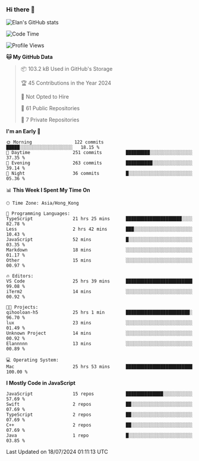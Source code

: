 ### Hi there 👋

![Elan's GitHub stats](https://github-readme-stats.vercel.app/api?username=elaninhust&rank_icon=github)

<!--START_SECTION:waka-->
![Code Time](http://img.shields.io/badge/Code%20Time-345%20hrs%2049%20mins-blue)

![Profile Views](http://img.shields.io/badge/Profile%20Views-0-blue)

**🐱 My GitHub Data** 

> 📦 103.2 kB Used in GitHub's Storage 
 > 
> 🏆 45 Contributions in the Year 2024
 > 
> 🚫 Not Opted to Hire
 > 
> 📜 61 Public Repositories 
 > 
> 🔑 7 Private Repositories 
 > 
**I'm an Early 🐤** 

```text
🌞 Morning                122 commits         █████░░░░░░░░░░░░░░░░░░░░   18.15 % 
🌆 Daytime                251 commits         █████████░░░░░░░░░░░░░░░░   37.35 % 
🌃 Evening                263 commits         ██████████░░░░░░░░░░░░░░░   39.14 % 
🌙 Night                  36 commits          █░░░░░░░░░░░░░░░░░░░░░░░░   05.36 % 
```


📊 **This Week I Spent My Time On** 

```text
🕑︎ Time Zone: Asia/Hong_Kong

💬 Programming Languages: 
TypeScript               21 hrs 25 mins      █████████████████████░░░░   82.78 % 
Less                     2 hrs 42 mins       ███░░░░░░░░░░░░░░░░░░░░░░   10.43 % 
JavaScript               52 mins             █░░░░░░░░░░░░░░░░░░░░░░░░   03.35 % 
Markdown                 18 mins             ░░░░░░░░░░░░░░░░░░░░░░░░░   01.17 % 
Other                    15 mins             ░░░░░░░░░░░░░░░░░░░░░░░░░   00.97 % 

🔥 Editors: 
VS Code                  25 hrs 39 mins      █████████████████████████   99.08 % 
iTerm2                   14 mins             ░░░░░░░░░░░░░░░░░░░░░░░░░   00.92 % 

🐱‍💻 Projects: 
qihooloan-h5             25 hrs 1 min        ████████████████████████░   96.70 % 
lux                      23 mins             ░░░░░░░░░░░░░░░░░░░░░░░░░   01.49 % 
Unknown Project          14 mins             ░░░░░░░░░░░░░░░░░░░░░░░░░   00.92 % 
Elannnnn                 13 mins             ░░░░░░░░░░░░░░░░░░░░░░░░░   00.89 % 

💻 Operating System: 
Mac                      25 hrs 53 mins      █████████████████████████   100.00 % 
```

**I Mostly Code in JavaScript** 

```text
JavaScript               15 repos            ██████████████░░░░░░░░░░░   57.69 % 
Swift                    2 repos             ██░░░░░░░░░░░░░░░░░░░░░░░   07.69 % 
TypeScript               2 repos             ██░░░░░░░░░░░░░░░░░░░░░░░   07.69 % 
C++                      2 repos             ██░░░░░░░░░░░░░░░░░░░░░░░   07.69 % 
Java                     1 repo              █░░░░░░░░░░░░░░░░░░░░░░░░   03.85 % 
```




 Last Updated on 18/07/2024 01:11:13 UTC
<!--END_SECTION:waka-->
